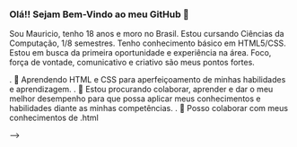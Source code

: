 ### Olá!! Sejam Bem-Vindo ao meu GitHub 👋

Sou Mauricio, tenho 18 anos  e moro no  Brasil.  Estou cursando Ciências da Computação, 1/8 semestres. Tenho conhecimento básico em HTML5/CSS. Estou em busca da primeira oportunidade e experiência na área. Foco, força de vontade, comunicativo e criativo são meus pontos fortes.

  . 🌱  Aprendendo HTML e CSS para aperfeiçoamento de minhas habilidades e aprendizagem.
  . 💞️ Estou procurando colaborar, aprender e dar o meu melhor desempenho para que possa aplicar meus conhecimentos e habilidades diante as minhas competências.
  . 👀 Posso colaborar com meus conhecimentos de .html
  

-->
